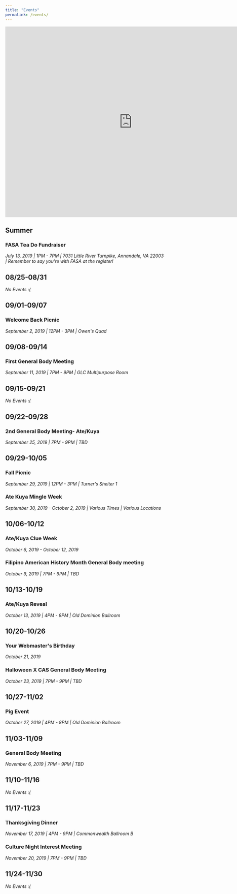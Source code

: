```yaml
---
title: "Events"
permalink: /events/
---
```


<iframe src="https://calendar.google.com/calendar/embed?src=vrkp4al2jrseetv1i3mf9rv0r0%40group.calendar.google.com&ctz=America/New_York" style="border: 0" width="800" height="600" frameborder="0" scrolling="no"></iframe>

## Summer

### FASA Tea Do Fundraiser
*July 13, 2019 |
1PM - 7PM |
7031 Little River Turnpike, Annandale, VA 22003 |
Remember to say you're with FASA at the register!*

## 08/25-08/31
*No Events :(*

## 09/01-09/07

### Welcome Back Picnic
*September 2, 2019 |
12PM - 3PM |
Owen's Quad*

## 09/08-09/14

### First General Body Meeting
*September 11, 2019 |
7PM - 9PM |
GLC Multipurpose Room*

## 09/15-09/21
*No Events :(*

## 09/22-09/28

### 2nd General Body Meeting- Ate/Kuya
*September 25, 2019 |
7PM - 9PM |
TBD*

## 09/29-10/05
### Fall Picnic
*September 29, 2019 |
12PM - 3PM |
Turner's Shelter 1*
### Ate Kuya Mingle Week
*September 30, 2019 - October 2, 2019 |
Various Times |
Various Locations*
## 10/06-10/12
### Ate/Kuya Clue Week
*October 6, 2019 - October 12, 2019*
### Filipino American History Month General Body meeting
*October 9, 2019 |
7PM - 9PM |
TBD*
## 10/13-10/19
### Ate/Kuya Reveal
*October 13, 2019 |
4PM - 8PM |
Old Dominion Ballroom*
## 10/20-10/26
### Your Webmaster's Birthday
*October 21, 2019*
### Halloween X CAS General Body Meeting
*October 23, 2019 |
7PM - 9PM |
TBD*
## 10/27-11/02
### Pig Event
*October 27, 2019 |
4PM - 8PM |
Old Dominion Ballroom*
## 11/03-11/09
### General Body Meeting
*November 6, 2019 |
7PM - 9PM |
TBD*
## 11/10-11/16
*No Events :(*
## 11/17-11/23
### Thanksgiving Dinner
*November 17, 2019 |
4PM - 9PM |
Commonwealth Ballroom B*
### Culture Night Interest Meeting
*November 20, 2019 |
7PM - 9PM |
TBD*
## 11/24-11/30
*No Events :(*
